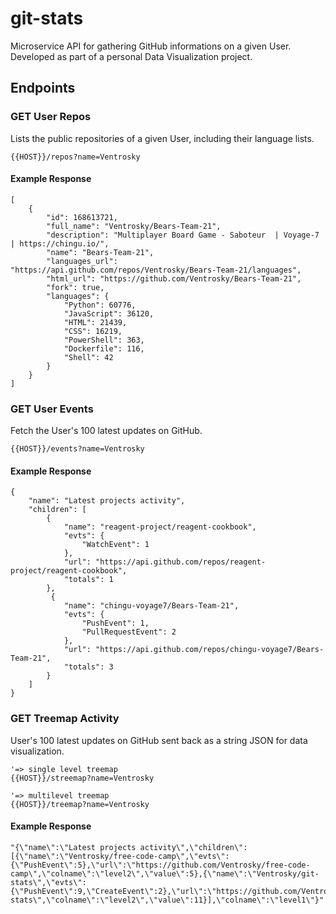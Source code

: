 # git-stats

Microservice API for gathering GitHub informations on a given User. Developed as part of a personal Data Visualization project.

## Endpoints

### GET User Repos

Lists the public repositories of a given User, including their language lists.

```
{{HOST}}/repos?name=Ventrosky
```

#### Example Response

```
[
    {
        "id": 168613721,
        "full_name": "Ventrosky/Bears-Team-21",
        "description": "Multiplayer Board Game - Saboteur  | Voyage-7 | https://chingu.io/",
        "name": "Bears-Team-21",
        "languages_url": "https://api.github.com/repos/Ventrosky/Bears-Team-21/languages",
        "html_url": "https://github.com/Ventrosky/Bears-Team-21",
        "fork": true,
        "languages": {
            "Python": 60776,
            "JavaScript": 36120,
            "HTML": 21439,
            "CSS": 16219,
            "PowerShell": 363,
            "Dockerfile": 116,
            "Shell": 42
        }
    }
]
```

### GET User Events

Fetch the User's 100 latest updates on GitHub.

```
{{HOST}}/events?name=Ventrosky
```

#### Example Response

```
{
    "name": "Latest projects activity",
    "children": [
        {
            "name": "reagent-project/reagent-cookbook",
            "evts": {
                "WatchEvent": 1
            },
            "url": "https://api.github.com/repos/reagent-project/reagent-cookbook",
            "totals": 1
        },
         {
            "name": "chingu-voyage7/Bears-Team-21",
            "evts": {
                "PushEvent": 1,
                "PullRequestEvent": 2
            },
            "url": "https://api.github.com/repos/chingu-voyage7/Bears-Team-21",
            "totals": 3
        }
    ]
}
```


### GET Treemap Activity

User's 100 latest updates on GitHub sent back as a string JSON for data visualization.

```
'=> single level treemap 
{{HOST}}/streemap?name=Ventrosky

'=> multilevel treemap
{{HOST}}/treemap?name=Ventrosky
```

#### Example Response

```
"{\"name\":\"Latest projects activity\",\"children\":[{\"name\":\"Ventrosky/free-code-camp\",\"evts\":{\"PushEvent\":5},\"url\":\"https://github.com/Ventrosky/free-code-camp\",\"colname\":\"level2\",\"value\":5},{\"name\":\"Ventrosky/git-stats\",\"evts\":{\"PushEvent\":9,\"CreateEvent\":2},\"url\":\"https://github.com/Ventrosky/git-stats\",\"colname\":\"level2\",\"value\":11}],\"colname\":\"level1\"}"
```